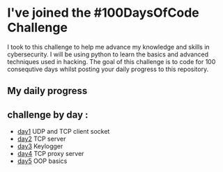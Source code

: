 # I've joined the #100DaysOfCode Challenge
I took to this challenge to help me advance my knowledge and skills in cybersecurity. I will be using python to learn the basics and advanced techniques used in hacking.
The goal of this challenge is to code for 100 consequtive days whilst posting your daily progress to this repository.





## My daily progress
## challenge by day :

* [day1](day1/) UDP and TCP client socket 
* [day2](day2/) TCP server
* [day3](day3/) Keylogger
* [day4](day4/) TCP proxy server
* [day5](day5/) OOP basics
